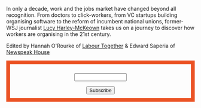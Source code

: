 In only a decade, work and the jobs market have changed beyond all recognition. From doctors to click-workers, from VC startups building organising software to the reform of incumbent national unions, former-WSJ journalist [Lucy Harley-McKeown](https://twitter.com/lhm1) takes us on a journey to discover how workers are organising in the 21st century.

Edited by Hannah O'Rourke of [Labour Together](https://www.labourtogether.uk/) & Edward Saperia of [Newspeak House](http://newspeak.house/)

<form style="border:10px solid #eb5021;padding:10px;text-align:center;" action="https://tinyletter.com/reorganise" method="post" target="popupwindow" onsubmit="window.open('https://tinyletter.com/reorganise', 'popupwindow', 'scrollbars=yes,width=800,height=600');return true"><p><label for="tlemail"></label></p><p><input type="text" style="width:140px" name="email" id="tlemail" /></p><input type="hidden" value="1" name="embed"/><input type="submit" value="Subscribe" /></form>

<script src="http://code.jquery.com/jquery-1.4.2.min.js"></script> <script> var x = document.getElementsByClassName("site-footer-credits"); setTimeout(() => { x[0].remove(); }, 10); </script>
